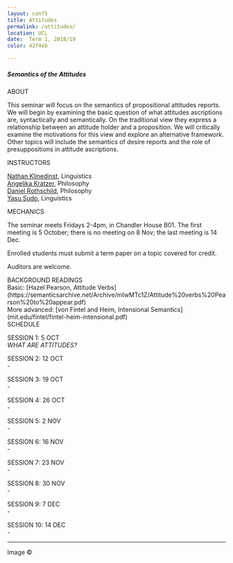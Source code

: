 ```yaml
---
layout: conf5
title: Attitudes
permalink: /attitudes/
location: UCL
date:  Term 1, 2018/19
color: 42f4eb

---
```



##### Semantics of the Attitudes
<!--
<img src="/trees.jpg" width="500"> -->

<div class="maintext" markdown="1">






<div class="title"> ABOUT </div>

This seminar will focus on the semantics of propositional attitudes reports. We will begin by examining the basic question of what attitudes ascriptions are, syntactically and semantically.  On the traditional view they express a relationship between an attitude holder and a proposition. We will critically examine the motivations for this view and explore an alternative framework. Other topics will include the semantics of desire reports and the role of presuppositions in attitude ascriptions.

<div class="title"> INSTRUCTORS </div>

[Nathan Klinedinst](https://www.ucl.ac.uk/pals/people/nathan-klinedinst),  Linguistics<br>
[Angelika Kratzer](http://people.umass.edu/kratzer/), Philosophy<br>
[Daniel Rothschild](http://danielrothschild.com/),  Philosophy<br>
[Yasu Sudo](http://www.ucl.ac.uk/~ucjtudo/), Linguistics

<div class="title"> MECHANICS </div>

The seminar meets Fridays 2-4pm, in Chandler House B01.   The first meeting is 5 October; there is no meeting on 8 Nov; the last meeting is 14 Dec.

Enrolled students must submit a term paper on a topic covered for credit.

Auditors are welcome.

<div class="title">  BACKGROUND READINGS </div>
Basic: [Hazel Pearson, Attitude Verbs](https://semanticsarchive.net/Archive/mIwMTc1Z/Attitude%20verbs%20Pearson%20to%20appear.pdf)<br>
More advanced: [von Fintel and Heim, Intensional Semantics](mit.edu/fintel/fintel-heim-intensional.pdf)

<div class="title">  SCHEDULE </div>

SESSION 1: 5 OCT<br> *WHAT ARE ATTITUDES?*<br>

SESSION 2: 12 OCT<br> *-*<br>

SESSION 3: 19 OCT<br> *-*<br>

SESSION 4: 26 OCT<br> *-*<br>

SESSION 5: 2 NOV<br> *-*<br>

SESSION 6: 16 NOV<br> *-*<br>

SESSION 7: 23 NOV<br> *-*<br>

SESSION 8: 30 NOV<br> *-*<br>

SESSION 9: 7 DEC<br> *-*<br>

SESSION 10: 14 DEC<br> *-*<br>

---

<span class ="smaller">
Image ©
</span>
